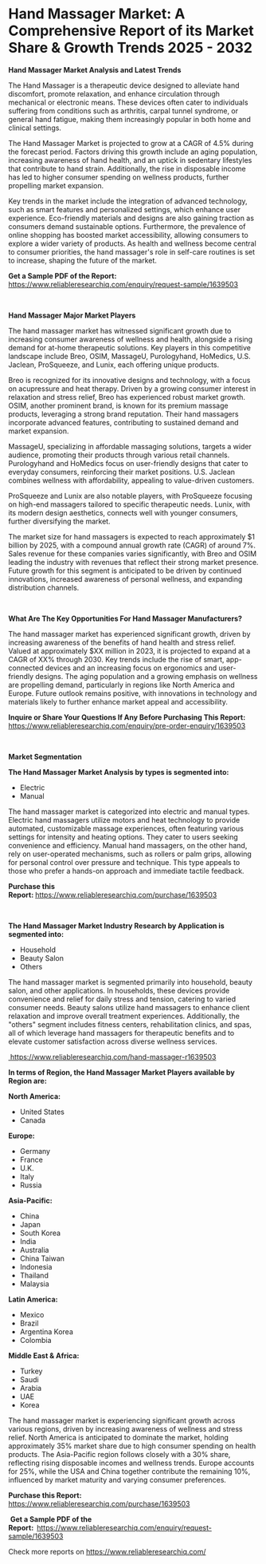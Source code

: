 <p><h1>Hand Massager Market: A Comprehensive Report of its Market Share & Growth Trends 2025 - 2032</h1></p><p><strong>Hand Massager Market Analysis and Latest Trends</strong></p>
<p><p>The Hand Massager is a therapeutic device designed to alleviate hand discomfort, promote relaxation, and enhance circulation through mechanical or electronic means. These devices often cater to individuals suffering from conditions such as arthritis, carpal tunnel syndrome, or general hand fatigue, making them increasingly popular in both home and clinical settings.</p><p>The Hand Massager Market is projected to grow at a CAGR of 4.5% during the forecast period. Factors driving this growth include an aging population, increasing awareness of hand health, and an uptick in sedentary lifestyles that contribute to hand strain. Additionally, the rise in disposable income has led to higher consumer spending on wellness products, further propelling market expansion.</p><p>Key trends in the market include the integration of advanced technology, such as smart features and personalized settings, which enhance user experience. Eco-friendly materials and designs are also gaining traction as consumers demand sustainable options. Furthermore, the prevalence of online shopping has boosted market accessibility, allowing consumers to explore a wider variety of products. As health and wellness become central to consumer priorities, the hand massager's role in self-care routines is set to increase, shaping the future of the market.</p></p>
<p><strong>Get a Sample PDF of the Report:&nbsp;</strong> <a href="https://www.reliableresearchiq.com/enquiry/request-sample/1639503?utm_campaign=2230&utm_medium=2&utm_source=Github&utm_content=ia&utm_term=09022025&utm_id=hand-massager">https://www.reliableresearchiq.com/enquiry/request-sample/1639503</a></p>
<p>&nbsp;</p>
<p><strong>Hand Massager Major Market Players</strong></p>
<p><p>The hand massager market has witnessed significant growth due to increasing consumer awareness of wellness and health, alongside a rising demand for at-home therapeutic solutions. Key players in this competitive landscape include Breo, OSIM, MassageU, Purologyhand, HoMedics, U.S. Jaclean, ProSqueeze, and Lunix, each offering unique products.</p><p>Breo is recognized for its innovative designs and technology, with a focus on acupressure and heat therapy. Driven by a growing consumer interest in relaxation and stress relief, Breo has experienced robust market growth. OSIM, another prominent brand, is known for its premium massage products, leveraging a strong brand reputation. Their hand massagers incorporate advanced features, contributing to sustained demand and market expansion.</p><p>MassageU, specializing in affordable massaging solutions, targets a wider audience, promoting their products through various retail channels. Purologyhand and HoMedics focus on user-friendly designs that cater to everyday consumers, reinforcing their market positions. U.S. Jaclean combines wellness with affordability, appealing to value-driven customers.</p><p>ProSqueeze and Lunix are also notable players, with ProSqueeze focusing on high-end massagers tailored to specific therapeutic needs. Lunix, with its modern design aesthetics, connects well with younger consumers, further diversifying the market.</p><p>The market size for hand massagers is expected to reach approximately $1 billion by 2025, with a compound annual growth rate (CAGR) of around 7%. Sales revenue for these companies varies significantly, with Breo and OSIM leading the industry with revenues that reflect their strong market presence. Future growth for this segment is anticipated to be driven by continued innovations, increased awareness of personal wellness, and expanding distribution channels.</p></p>
<p>&nbsp;</p>
<p><strong>What Are The Key Opportunities For Hand Massager Manufacturers?</strong></p>
<p><p>The hand massager market has experienced significant growth, driven by increasing awareness of the benefits of hand health and stress relief. Valued at approximately $XX million in 2023, it is projected to expand at a CAGR of XX% through 2030. Key trends include the rise of smart, app-connected devices and an increasing focus on ergonomics and user-friendly designs. The aging population and a growing emphasis on wellness are propelling demand, particularly in regions like North America and Europe. Future outlook remains positive, with innovations in technology and materials likely to further enhance market appeal and accessibility.</p></p>
<p><strong>Inquire or Share Your Questions If Any Before Purchasing This Report:</strong> <a href="https://www.reliableresearchiq.com/enquiry/pre-order-enquiry/1639503?utm_campaign=2230&utm_medium=2&utm_source=Github&utm_content=ia&utm_term=09022025&utm_id=hand-massager">https://www.reliableresearchiq.com/enquiry/pre-order-enquiry/1639503</a></p>
<p>&nbsp;</p>
<p><strong>Market Segmentation</strong></p>
<p><strong>The Hand Massager Market Analysis by types is segmented into:</strong></p>
<p><ul><li>Electric</li><li>Manual</li></ul></p>
<p><p>The hand massager market is categorized into electric and manual types. Electric hand massagers utilize motors and heat technology to provide automated, customizable massage experiences, often featuring various settings for intensity and heating options. They cater to users seeking convenience and efficiency. Manual hand massagers, on the other hand, rely on user-operated mechanisms, such as rollers or palm grips, allowing for personal control over pressure and technique. This type appeals to those who prefer a hands-on approach and immediate tactile feedback.</p></p>
<p><strong>Purchase this Report:&nbsp;</strong><a href="https://www.reliableresearchiq.com/purchase/1639503?utm_campaign=2230&utm_medium=2&utm_source=Github&utm_content=ia&utm_term=09022025&utm_id=hand-massager">https://www.reliableresearchiq.com/purchase/1639503</a></p>
<p>&nbsp;</p>
<p><strong>The Hand Massager Market Industry Research by Application is segmented into:</strong></p>
<p><ul><li>Household</li><li>Beauty Salon</li><li>Others</li></ul></p>
<p><p>The hand massager market is segmented primarily into household, beauty salon, and other applications. In households, these devices provide convenience and relief for daily stress and tension, catering to varied consumer needs. Beauty salons utilize hand massagers to enhance client relaxation and improve overall treatment experiences. Additionally, the "others" segment includes fitness centers, rehabilitation clinics, and spas, all of which leverage hand massagers for therapeutic benefits and to elevate customer satisfaction across diverse wellness services.</p></p>
<p><a href="https://www.reliableresearchiq.com/hand-massager-r1639503?utm_campaign=2230&utm_medium=2&utm_source=Github&utm_content=ia&utm_term=09022025&utm_id=hand-massager">&nbsp;https://www.reliableresearchiq.com/hand-massager-r1639503</a></p>
<p><strong>In terms of Region, the Hand Massager Market Players available by Region are:</strong></p>
<p>
    <p> <strong> North America: </strong>
        <ul>
            <li>United States</li>
            <li>Canada</li>
        </ul>
        </p> 
    <p> <strong> Europe: </strong>
        <ul>
            <li>Germany</li>
            <li>France</li>
            <li>U.K.</li>
            <li>Italy</li>
            <li>Russia</li>
        </ul>
        </p> 
    <p> <strong> Asia-Pacific: </strong>
        <ul>
            <li>China</li>
            <li>Japan</li>
            <li>South Korea</li>
            <li>India</li>
            <li>Australia</li>
            <li>China Taiwan</li>
            <li>Indonesia</li>
            <li>Thailand</li>
            <li>Malaysia</li>
        </ul>
        </p> 
    <p> <strong> Latin America: </strong>
        <ul>
            <li>Mexico</li>
            <li>Brazil</li>
            <li>Argentina Korea</li>
            <li>Colombia</li>
        </ul>
        </p> 
    <p> <strong> Middle East & Africa: </strong>
        <ul>
            <li>Turkey</li>
            <li>Saudi</li>
            <li>Arabia</li>
            <li>UAE</li>
            <li>Korea</li>
        </ul>
    </p>
    </p>
<p><p>The hand massager market is experiencing significant growth across various regions, driven by increasing awareness of wellness and stress relief. North America is anticipated to dominate the market, holding approximately 35% market share due to high consumer spending on health products. The Asia-Pacific region follows closely with a 30% share, reflecting rising disposable incomes and wellness trends. Europe accounts for 25%, while the USA and China together contribute the remaining 10%, influenced by market maturity and varying consumer preferences.</p></p>
<p><strong>Purchase this Report: </strong><a href="https://www.reliableresearchiq.com/purchase/1639503?utm_campaign=2230&utm_medium=2&utm_source=Github&utm_content=ia&utm_term=09022025&utm_id=hand-massager">https://www.reliableresearchiq.com/purchase/1639503</a></p>
<p>&nbsp;<strong>Get a Sample PDF of the Report:&nbsp;&nbsp;</strong><a href="https://www.reliableresearchiq.com/enquiry/request-sample/1639503?utm_campaign=2230&utm_medium=2&utm_source=Github&utm_content=ia&utm_term=09022025&utm_id=hand-massager">https://www.reliableresearchiq.com/enquiry/request-sample/1639503</a></p>
<p><strong></strong></p>
<p>Check more reports on <a href="https://www.reliableresearchiq.com/?utm_campaign=2230&utm_medium=2&utm_source=Github&utm_content=ia&utm_term=09022025&utm_id=hand-massager">https://www.reliableresearchiq.com/</a></p>